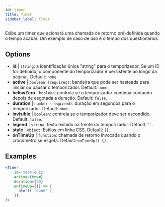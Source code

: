 ```yaml
---
id: timer 
title: Timer
sidebar_label: Timer
---
```


Exibe um timer que acionará uma chamada de retorno pré-definida quando o tempo acabar. Um exemplo de caso de uso é o tempo dos questionários.

## Options

* __id__ | `string`: a identificação única "string" para o temporizador. Se um ID for definido, o componente do temporizador é persistente ao longo da página.. Default: `none`.
* __active__ | `boolean (required)`: bandeira que pode ser hasteada para iniciar ou pausar o temporizador. Default: `none`.
* __belowZero__ | `boolean`: controla se o temporizador continua contando depois de esgotada a duração. Default: `false`.
* __duration__ | `number (required)`: duração em segundos para o temporizador. Default: `none`.
* __invisible__ | `boolean`: controla se o temporizador deve ser escondido. Default: `false`.
* __legend__ | `string`: texto exibido na frente do temporizador. Default: `''`.
* __style__ | `object`: Estilos em linha CSS. Default: `{}`.
* __onTimeUp__ | `function`: chamada de retorno invocada quando o cronômetro se esgota. Default: `onTimeUp() {}`.


## Examples

```jsx live
<Timer 
    id='test-quiz'
    active={true} 
    duration={50} 
    onTimeUp={() => {
      alert( 'done' );
    }}
/>
```

